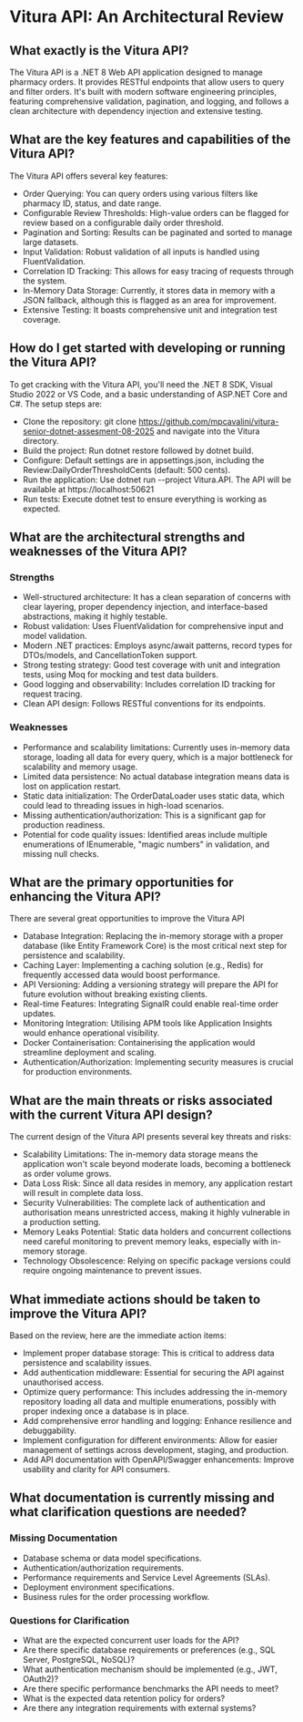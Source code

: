 # Vitura API: An Architectural Review

## What exactly is the Vitura API?

The Vitura API is a .NET 8 Web API application designed to manage pharmacy orders. It provides RESTful endpoints that allow users to query and filter orders. It's built with modern software engineering principles, featuring comprehensive validation, pagination, and logging, and follows a clean architecture with dependency injection and extensive testing.

## What are the key features and capabilities of the Vitura API?

The Vitura API offers several key features:

- Order Querying: You can query orders using various filters like pharmacy ID, status, and date range.
- Configurable Review Thresholds: High-value orders can be flagged for review based on a configurable daily order threshold.
- Pagination and Sorting: Results can be paginated and sorted to manage large datasets.
- Input Validation: Robust validation of all inputs is handled using FluentValidation.
- Correlation ID Tracking: This allows for easy tracing of requests through the system.
- In-Memory Data Storage: Currently, it stores data in memory with a JSON fallback, although this is flagged as an area for improvement.
- Extensive Testing: It boasts comprehensive unit and integration test coverage.

## How do I get started with developing or running the Vitura API?

To get cracking with the Vitura API, you'll need the .NET 8 SDK, Visual Studio 2022 or VS Code, and a basic understanding of ASP.NET Core and C#.
The setup steps are:

- Clone the repository: git clone https://github.com/mpcavalini/vitura-senior-dotnet-assesment-08-2025 and navigate into the Vitura directory.
- Build the project: Run dotnet restore followed by dotnet build.
- Configure: Default settings are in appsettings.json, including the Review:DailyOrderThresholdCents (default: 500 cents).
- Run the application: Use dotnet run --project Vitura.API. The API will be available at https://localhost:50621
- Run tests: Execute dotnet test to ensure everything is working as expected.

## What are the architectural strengths and weaknesses of the Vitura API?

### Strengths

- Well-structured architecture: It has a clean separation of concerns with clear layering, proper dependency injection, and interface-based abstractions, making it highly testable.
- Robust validation: Uses FluentValidation for comprehensive input and model validation.
- Modern .NET practices: Employs async/await patterns, record types for DTOs/models, and CancellationToken support.
- Strong testing strategy: Good test coverage with unit and integration tests, using Moq for mocking and test data builders.
- Good logging and observability: Includes correlation ID tracking for request tracing.
- Clean API design: Follows RESTful conventions for its endpoints.

### Weaknesses

- Performance and scalability limitations: Currently uses in-memory data storage, loading all data for every query, which is a major bottleneck for scalability and memory usage.
- Limited data persistence: No actual database integration means data is lost on application restart.
- Static data initialization: The OrderDataLoader uses static data, which could lead to threading issues in high-load scenarios.
- Missing authentication/authorization: This is a significant gap for production readiness.
- Potential for code quality issues: Identified areas include multiple enumerations of IEnumerable, "magic numbers" in validation, and missing null checks.

## What are the primary opportunities for enhancing the Vitura API?

There are several great opportunities to improve the Vitura API

- Database Integration: Replacing the in-memory storage with a proper database (like Entity Framework Core) is the most critical next step for persistence and scalability.
- Caching Layer: Implementing a caching solution (e.g., Redis) for frequently accessed data would boost performance.
- API Versioning: Adding a versioning strategy will prepare the API for future evolution without breaking existing clients.
- Real-time Features: Integrating SignalR could enable real-time order updates.
- Monitoring Integration: Utilising APM tools like Application Insights would enhance operational visibility.
- Docker Containerisation: Containerising the application would streamline deployment and scaling.
- Authentication/Authorization: Implementing security measures is crucial for production environments.

## What are the main threats or risks associated with the current Vitura API design?

The current design of the Vitura API presents several key threats and risks:

- Scalability Limitations: The in-memory data storage means the application won't scale beyond moderate loads, becoming a bottleneck as order volume grows.
- Data Loss Risk: Since all data resides in memory, any application restart will result in complete data loss.
- Security Vulnerabilities: The complete lack of authentication and authorisation means unrestricted access, making it highly vulnerable in a production setting.
- Memory Leaks Potential: Static data holders and concurrent collections need careful monitoring to prevent memory leaks, especially with in-memory storage.
- Technology Obsolescence: Relying on specific package versions could require ongoing maintenance to prevent issues.

## What immediate actions should be taken to improve the Vitura API?

Based on the review, here are the immediate action items:

- Implement proper database storage: This is critical to address data persistence and scalability issues.
- Add authentication middleware: Essential for securing the API against unauthorised access.
- Optimize query performance: This includes addressing the in-memory repository loading all data and multiple enumerations, possibly with proper indexing once a database is in place.
- Add comprehensive error handling and logging: Enhance resilience and debuggability.
- Implement configuration for different environments: Allow for easier management of settings across development, staging, and production.
- Add API documentation with OpenAPI/Swagger enhancements: Improve usability and clarity for API consumers.

## What documentation is currently missing and what clarification questions are needed?

### Missing Documentation

- Database schema or data model specifications.
- Authentication/authorization requirements.
- Performance requirements and Service Level Agreements (SLAs).
- Deployment environment specifications.
- Business rules for the order processing workflow.

### Questions for Clarification

- What are the expected concurrent user loads for the API?
- Are there specific database requirements or preferences (e.g., SQL Server, PostgreSQL, NoSQL)?
- What authentication mechanism should be implemented (e.g., JWT, OAuth2)?
- Are there specific performance benchmarks the API needs to meet?
- What is the expected data retention policy for orders?
- Are there any integration requirements with external systems?
